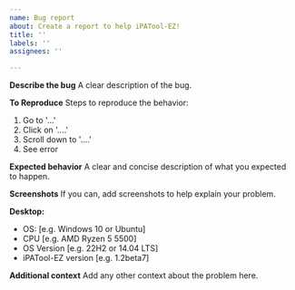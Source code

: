 ```yaml
---
name: Bug report
about: Create a report to help iPATool-EZ!
title: ''
labels: ''
assignees: ''

---
```


**Describe the bug**
A clear description of the bug.

**To Reproduce**
Steps to reproduce the behavior:
1. Go to '...'
2. Click on '....'
3. Scroll down to '....'
4. See error

**Expected behavior**
A clear and concise description of what you expected to happen.

**Screenshots**
If you can, add screenshots to help explain your problem.

**Desktop:**
 - OS: [e.g. Windows 10 or Ubuntu]
 - CPU [e.g. AMD Ryzen 5 5500]
 - OS Version [e.g. 22H2 or 14.04 LTS]
 - iPATool-EZ version [e.g. 1.2beta7]


**Additional context**
Add any other context about the problem here.
